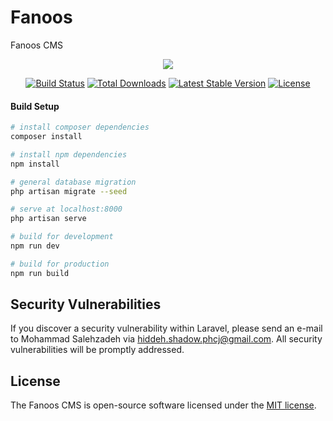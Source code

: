 # Fanoos
Fanoos CMS


<p align="center"><img src="https://laravel.com/assets/img/components/logo-laravel.svg"></p>

<p align="center">
<a href="https://travis-ci.org/laravel/framework"><img src="https://travis-ci.org/laravel/framework.svg" alt="Build Status"></a>
<a href="https://packagist.org/packages/laravel/framework"><img src="https://poser.pugx.org/laravel/framework/d/total.svg" alt="Total Downloads"></a>
<a href="https://packagist.org/packages/laravel/framework"><img src="https://poser.pugx.org/laravel/framework/v/stable.svg" alt="Latest Stable Version"></a>
<a href="https://packagist.org/packages/laravel/framework"><img src="https://poser.pugx.org/laravel/framework/license.svg" alt="License"></a>
</p>


#### Build Setup

``` bash
# install composer dependencies
composer install

# install npm dependencies
npm install

# general database migration
php artisan migrate --seed

# serve at localhost:8000
php artisan serve

# build for development
npm run dev

# build for production
npm run build


```


## Security Vulnerabilities

If you discover a security vulnerability within Laravel, please send an e-mail to Mohammad Salehzadeh via [hiddeh.shadow.phcj@gmail.com](mailto:hiddeh.shadow.phcj@gmail.com). All security vulnerabilities will be promptly addressed.

## License

The Fanoos CMS is open-source software licensed under the [MIT license](https://opensource.org/licenses/MIT).